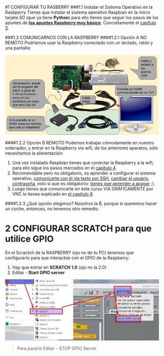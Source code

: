 #1 CONFIGURAR TU RASBERRY
###1.1 Instalar el Sistema Operativo en la Rasbperry
Tienes que instalar el sistema operativo Raspbian en la micro tarjeta SD (que ya tiene **Python**) para ello tienes que seguir los pasos de los apuntes de [**los apuntes Raspberry muy básico**](https://catedu.gitbooks.io/raspberry-muy-basico/content/). Concrétamente el [capítulo 3](https://catedu.gitbooks.io/raspberry-muy-basico/content/3-raspbian.html).

###1.2 COMUNICARNOS CON LA RASPBERRY
####1.2.1 Opción A NO REMOTO
Podríamos usar la Raspberry conectado con un teclado, ratón y una pantalla:

![](/assets/aparatos.png)

####1.2.2 Opción B REMOTO
Podemos trabajar cómodamente en nuestro ordenador, y entrar en la Raspberry vía wifi, de los anteriores aparatos, sólo necesitamos la alimentación:

1. Una vez instalado Raspbian tienes que conectar la Raspberry a la wifi, para ello sigue los pasos marcados en el [capítulo 4](https://catedu.gitbooks.io/raspberry-muy-basico/content/4-primera-comunicacion.html).
1. Recomendable pero no obligatorio, es aprender a configurar el sistema operativo, [comunicarte con él via texto por SSH](https://catedu.gitbooks.io/raspberry-muy-basico/content/5-ssh.html), [cambiar el usuario, contraseña](https://catedu.gitbooks.io/raspberry-muy-basico/content/6-cambiar-usuario-y-contrasena.html), esto sí que es obligatorio: [tienes que aprender a apagar](https://catedu.gitbooks.io/raspberry-muy-basico/content/7-apagar.html) ;).
1. Luego tienes que comunicarte en este curso VIA GRÁFICAMENTE por VNC lo tienes explicado en [el capítulo 8](https://catedu.gitbooks.io/raspberry-muy-basico/content/8-vnc.html).

####1.2.3 ¿Qué opción elegimos?
Nosotros la B, porque si queremos hacer un coche, entonces, no tenemos otro remedio.
 
# 2 CONFIGURAR SCRATCH para que utilice GPIO
En el Scractch de la RASPBERRY (ojo no de tu PC) tenemos que configurarlo para que interactúe con el GPIO de la Raspberry:

1. Hay que entrar en **SCRATCH 1.0** (ojo no la 2.0)
1. Editar - **Start GPIO server**

![](/assets/gpio-scratch.jpg)
>Para pararlo Editar - STOP GPIO Server


